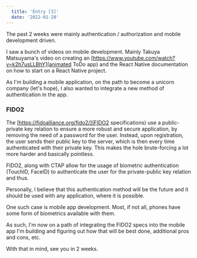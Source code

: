 ```yaml
---
  title: 'Entry [3]'
  date: '2022-01-20'
---
```


The past 2 weeks were mainly authentication / authorization and mobile development driven.

I saw a bunch of videos on mobile development. Mainly Takuya Matsuyama's video on creating an [https://www.youtube.com/watch?v=k2h7usLLBhY](animated ToDo app) and the React Native documentation on how to start on a React Native project.

As I'm building a mobile application, on the path to become a unicorn company (let's hope), I also wanted to integrate a new method of authentication in the app.

### FIDO2

The [https://fidoalliance.org/fido2/](FIDO2 specifications) use a public-private key relation to ensure a more robust and secure application, by removing the need of a password for the user. Instead, upon registration, the user sends their public key to the server, which is then every time authenticated with their private key. This makes the hole brute-forcing a lot more harder and basically pointless.

FIDO2, along with CTAP allow for the usage of biometric authentication (TouchID, FaceID) to authenticate the user for the private-public key relation and thus.

Personally, I believe that this authentication method will be the future and it should be used with any application, where it is possible.

One such case is mobile app development. Most, if not all, phones have some form of biometrics available with them. 

As such, I'm now on a path of integrating the FIDO2 specs into the mobile app I'm building and figuring out how that will be best done, additional pros and cons, etc. 

With that in mind, see you in 2 weeks.
